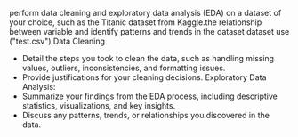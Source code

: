 perform data cleaning and exploratory data analysis (EDA) on a dataset of your choice, such as the Titanic dataset from Kaggle.the relationship between variable and identify patterns and trends in the dataset
dataset use ("test.csv")
Data Cleaning
 * Detail the steps you took to clean the data, such as handling missing values, outliers, inconsistencies, and formatting issues.
 * Provide justifications for your cleaning decisions.
Exploratory Data Analysis:
 * Summarize your findings from the EDA process, including descriptive statistics, visualizations, and key insights.
 * Discuss any patterns, trends, or relationships you discovered in the data.

